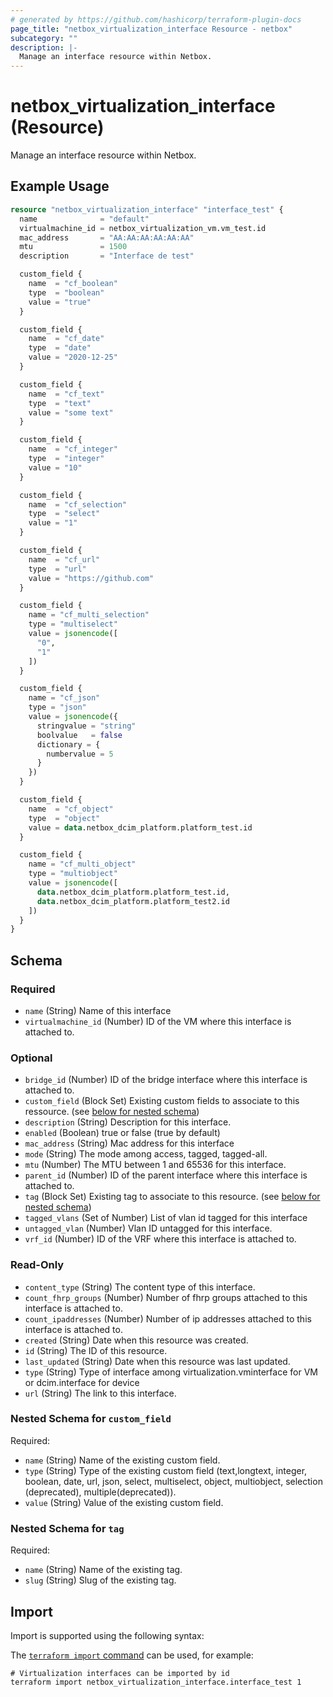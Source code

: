 ```yaml
---
# generated by https://github.com/hashicorp/terraform-plugin-docs
page_title: "netbox_virtualization_interface Resource - netbox"
subcategory: ""
description: |-
  Manage an interface resource within Netbox.
---
```


# netbox_virtualization_interface (Resource)

Manage an interface resource within Netbox.

## Example Usage

```terraform
resource "netbox_virtualization_interface" "interface_test" {
  name              = "default"
  virtualmachine_id = netbox_virtualization_vm.vm_test.id
  mac_address       = "AA:AA:AA:AA:AA:AA"
  mtu               = 1500
  description       = "Interface de test"

  custom_field {
    name  = "cf_boolean"
    type  = "boolean"
    value = "true"
  }

  custom_field {
    name  = "cf_date"
    type  = "date"
    value = "2020-12-25"
  }

  custom_field {
    name  = "cf_text"
    type  = "text"
    value = "some text"
  }

  custom_field {
    name  = "cf_integer"
    type  = "integer"
    value = "10"
  }

  custom_field {
    name  = "cf_selection"
    type  = "select"
    value = "1"
  }

  custom_field {
    name  = "cf_url"
    type  = "url"
    value = "https://github.com"
  }

  custom_field {
    name = "cf_multi_selection"
    type = "multiselect"
    value = jsonencode([
      "0",
      "1"
    ])
  }

  custom_field {
    name = "cf_json"
    type = "json"
    value = jsonencode({
      stringvalue = "string"
      boolvalue   = false
      dictionary = {
        numbervalue = 5
      }
    })
  }

  custom_field {
    name  = "cf_object"
    type  = "object"
    value = data.netbox_dcim_platform.platform_test.id
  }

  custom_field {
    name = "cf_multi_object"
    type = "multiobject"
    value = jsonencode([
      data.netbox_dcim_platform.platform_test.id,
      data.netbox_dcim_platform.platform_test2.id
    ])
  }
}
```

<!-- schema generated by tfplugindocs -->
## Schema

### Required

- `name` (String) Name of this interface
- `virtualmachine_id` (Number) ID of the VM where this interface is attached to.

### Optional

- `bridge_id` (Number) ID of the bridge interface where this interface is attached to.
- `custom_field` (Block Set) Existing custom fields to associate to this ressource. (see [below for nested schema](#nestedblock--custom_field))
- `description` (String) Description for this interface.
- `enabled` (Boolean) true or false (true by default)
- `mac_address` (String) Mac address for this interface
- `mode` (String) The mode among access, tagged, tagged-all.
- `mtu` (Number) The MTU between 1 and 65536 for this interface.
- `parent_id` (Number) ID of the parent interface where this interface is attached to.
- `tag` (Block Set) Existing tag to associate to this resource. (see [below for nested schema](#nestedblock--tag))
- `tagged_vlans` (Set of Number) List of vlan id tagged for this interface
- `untagged_vlan` (Number) Vlan ID untagged for this interface.
- `vrf_id` (Number) ID of the VRF where this interface is attached to.

### Read-Only

- `content_type` (String) The content type of this interface.
- `count_fhrp_groups` (Number) Number of fhrp groups attached to this interface is attached to.
- `count_ipaddresses` (Number) Number of ip addresses attached to this interface is attached to.
- `created` (String) Date when this resource was created.
- `id` (String) The ID of this resource.
- `last_updated` (String) Date when this resource was last updated.
- `type` (String) Type of interface among virtualization.vminterface for VM or dcim.interface for device
- `url` (String) The link to this interface.

<a id="nestedblock--custom_field"></a>
### Nested Schema for `custom_field`

Required:

- `name` (String) Name of the existing custom field.
- `type` (String) Type of the existing custom field (text,longtext, integer, boolean, date, url, json, select, multiselect, object, multiobject, selection (deprecated), multiple(deprecated)).
- `value` (String) Value of the existing custom field.


<a id="nestedblock--tag"></a>
### Nested Schema for `tag`

Required:

- `name` (String) Name of the existing tag.
- `slug` (String) Slug of the existing tag.

## Import

Import is supported using the following syntax:

The [`terraform import` command](https://developer.hashicorp.com/terraform/cli/commands/import) can be used, for example:

```shell
# Virtualization interfaces can be imported by id
terraform import netbox_virtualization_interface.interface_test 1
```
